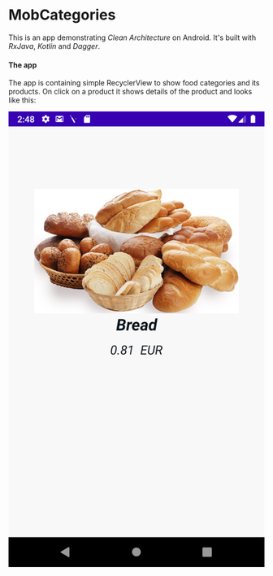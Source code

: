 # MobCategories

This is an app demonstrating *Clean Architecture* on Android. It's built with *RxJava*, *Kotlin* and *Dagger*.


#### The app
The app is containing simple RecyclerView to show food categories and its products. On click on a product it shows details of the product and looks like this:

![Screenshot](Screenshot.png)
